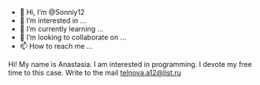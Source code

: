 - 👋 Hi, I’m @Sonniy12
- 👀 I’m interested in ...
- 🌱 I’m currently learning ...
- 💞️ I’m looking to collaborate on ...
- 📫 How to reach me ...

Hi! My name is Anastasia. I am interested in programming.  I devote my free time to this case.  Write to the mail telnova.a12@list.ru
